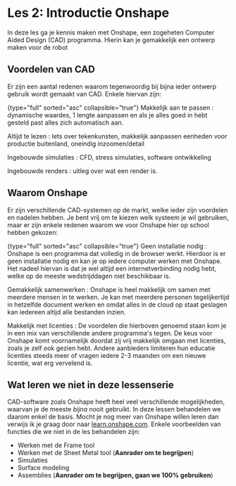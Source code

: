 # Les 2: Introductie Onshape

In deze les ga je kennis maken met Onshape, een zogeheten Computer Aided Design (CAD) programma. Hierin kan je gemakkelijk een ontwerp maken voor de robot

## Voordelen van CAD
Er zijn een aantal redenen waarom tegenwoordig bij bijna ieder ontwerp gebruik wordt gemaakt van CAD. Enkele hiervan zijn:

{type="full" sorted="asc" collapsible="true"}
Makkelijk aan te passen
: dynamische waardes, 1 lengte aanpassen en als je alles goed in hebt gesteld past alles zich automatisch aan.

Altijd te lezen
: Iets over tekenkunsten, makkelijk aanpassen eenheden voor productie buitenland, oneindig inzoomen/detail

Ingebouwde simulaties
: CFD, stress simulaties, software ontwikkeling

Ingebouwde renders
: uitleg over wat een render is.

## Waarom Onshape
Er zijn verschillende CAD-systemen op de markt, welke ieder zijn voordelen en nadelen hebben. Je bent vrij om te kiezen welk systeem je wil gebruiken, maar er zijn enkele redenen waarom we voor Onshape hier op school hebben gekozen:

{type="full" sorted="asc" collapsible="true"}
Geen installatie nodig
: Onshape is een programma dat volledig in de browser werkt. Hierdoor is er geen installatie nodig en kan je op iedere computer werken met Onshape. Het nadeel hiervan is dat je wel altijd een internetverbinding nodig hebt, welke op de meeste wedstrijddagen niet beschikbaar is.

Gemakkelijk samenwerken
: Onshape is heel makkelijk om samen met meerdere mensen in te werken. Je kan met meerdere personen tegelijkertijd in hetzelfde document werken en omdat alles in de cloud op staat geslagen kan iedereen altijd alle bestanden inzien.

Makkelijk met licenties
: De voordelen die hierboven genoemd staan kom je in een mix van verschillende andere programma's tegen. De keus voor Onshape komt voornamelijk doordat zij vrij makkelijk omgaan met licenties, zoals je zelf ook gezien hebt. Andere aanbieders limiteren hun educatie licenties steeds meer of vragen iedere 2-3 maanden om een nieuwe licentie, wat erg vervelend is.



## Wat leren we niet in deze lessenserie
CAD-software zoals Onshape heeft heel veel verschillende mogelijkheden, waarvan je de meeste _bijna_ nooit gebruikt. In deze lessen behandelen we daarom enkel de basis. 
Mocht je nog meer van Onshape willen leren dan verwijs ik je graag door naar [learn.onshape.com](https://learn.onshape.com). Enkele voorbeelden van functies die we niet in de les behandelen zijn:
* Werken met de Frame tool
* Werken met de Sheet Metal tool (**Aanrader om te begrijpen**)
* Simulaties
* Surface modeling
* Assemblies (**Aanrader om te begrijpen, gaan we 100% gebruiken**)




